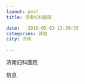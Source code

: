 ```yaml
--- 
layout: post 
title: 济南妇科医院

date:   2016-05-03 13:39:56 
categories: 其他  
city: 济南
  
--- 
```

   
济南妇科医院

信息

